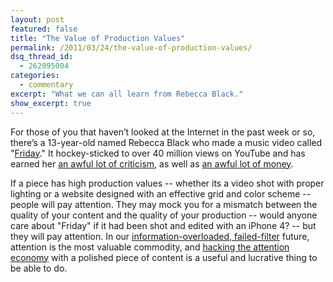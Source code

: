 ```yaml
---
layout: post
featured: false
title: "The Value of Production Values"
permalink: /2011/03/24/the-value-of-production-values/
dsq_thread_id:
  - 262095004
categories:
  - commentary
excerpt: "What we can all learn from Rebecca Black."
show_excerpt: true
---
```

For those of you that haven’t looked at the Internet in the past week or so, there’s a 13-year-old named Rebecca Black who made a music video called "[Friday][1]." It hockey-sticked to over 40 million views on YouTube and has earned her [an awful lot of criticism][2], as well as [an awful lot of money][3].

If a piece has high production values -- whether its a video shot with proper lighting or a website designed with an effective grid and color scheme -- people will pay attention. They may mock you for a mismatch between the quality of your content and the quality of your production -- would anyone care about "Friday" if it had been shot and edited with an iPhone 4? -- but they will pay attention. In our [information-overloaded, failed-filter][4] future, attention is the most valuable commodity, and [hacking the attention economy][5] with a polished piece of content is a useful and lucrative thing to be able to do.

 [1]: http://www.youtube.com/watch?v=CD2LRROpph0
 [2]: http://en.wikipedia.org/wiki/Friday_(Rebecca_Black_song)#Reception
 [3]: http://blogs.forbes.com/chrisbarth/2011/03/21/mock-rebecca-black-all-you-want-shes-laughing-to-the-bank/
 [4]: http://web2expo.blip.tv/file/1277460/
 [5]: http://www.zephoria.org/thoughts/archives/2010/06/12/for-the-lolz-4chan-is-hacking-the-attention-economy.html
